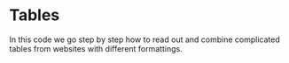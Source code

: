 # Tables
In this code we go step by step how to read out and combine complicated tables from websites with different formattings.
